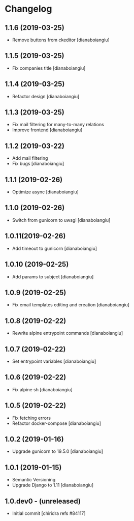 Changelog
=========

1.1.6 (2019-03-25)
-----------------
* Remove buttons from ckeditor
  [dianaboiangiu]

1.1.5 (2019-03-25)
-----------------
* Fix companies title
  [dianaboiangiu]

1.1.4 (2019-03-25)
-----------------
* Refactor design
  [dianaboiangiu]

1.1.3 (2019-03-25)
-----------------
* Fix mail filtering for many-to-many relations
* Improve frontend
  [dianaboiangiu]

1.1.2 (2019-03-22)
-----------------
* Add mail filtering
* Fix bugs
  [dianaboiangiu]

1.1.1 (2019-02-26)
-----------------
* Optimize async
  [dianaboiangiu]

1.1.0 (2019-02-26)
------------------
* Switch from gunicorn to uwsgi
  [dianaboiangiu]

1.0.11(2019-02-26)
-----------------
* Add timeout to gunicorn
  [dianaboiangiu]

1.0.10 (2019-02-25)
-----------------
* Add params to subject
  [dianaboiangiu]

1.0.9 (2019-02-25)
-----------------
* Fix email templates editing and creation
  [dianaboiangiu]

1.0.8 (2019-02-22)
-----------------
* Rewrite alpine entrypoint commands
  [dianaboiangiu]

1.0.7 (2019-02-22)
-----------------
* Set entrypoint variables
  [dianaboiangiu]

1.0.6 (2019-02-22)
------------------
* Fix alpine sh
  [dianaboiangiu]

1.0.5 (2019-02-22)
------------------
* Fix fetching errors
* Refactor docker-compose
  [dianaboiangiu]

1.0.2 (2019-01-16)
------------------
* Upgrade gunicorn to 19.5.0
  [dianaboiangiu]

1.0.1 (2019-01-15)
------------------
* Semantic Versioning
* Upgrade Django to 1.11
  [dianaboiangiu]

1.0.dev0 - (unreleased)
-----------------------
* Initial commit
  [chiridra refs #84117]
